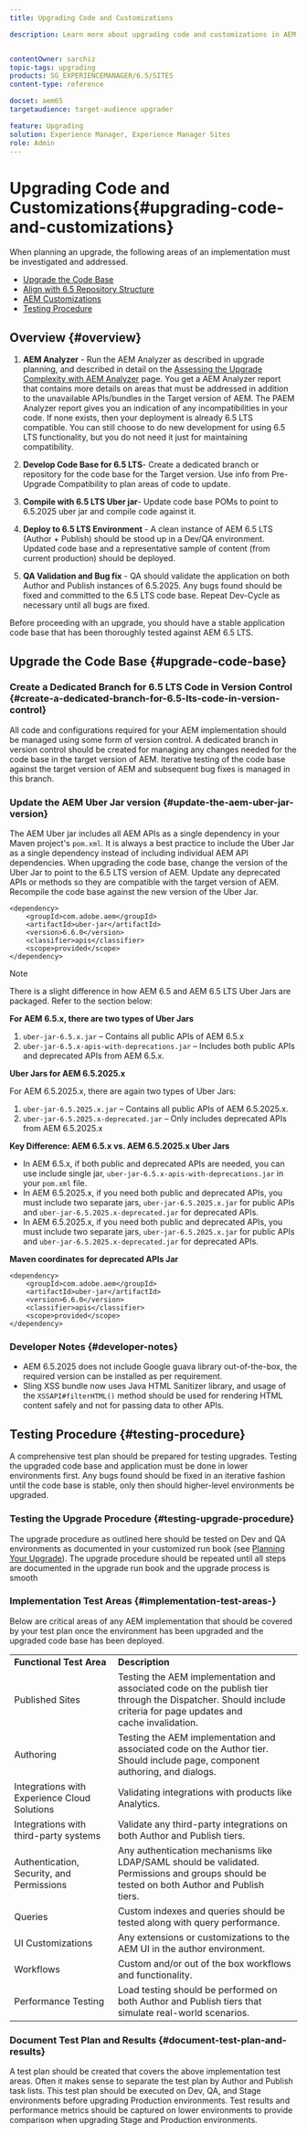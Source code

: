 ```yaml
---
title: Upgrading Code and Customizations

description: Learn more about upgrading code and customizations in AEM.


contentOwner: sarchiz
topic-tags: upgrading
products: SG_EXPERIENCEMANAGER/6.5/SITES
content-type: reference

docset: aem65
targetaudience: target-audience upgrader

feature: Upgrading
solution: Experience Manager, Experience Manager Sites
role: Admin
---
```

# Upgrading Code and Customizations{#upgrading-code-and-customizations}

When planning an upgrade, the following areas of an implementation must be investigated and addressed.

* [Upgrade the Code Base](#upgrade-code-base)
* [Align with 6.5 Repository Structure](#align-repository-structure)
* [AEM Customizations](#aem-customizations)
* [Testing Procedure](#testing-procedure)

## Overview {#overview}

1. **AEM Analyzer** - Run the AEM Analyzer as described in upgrade planning, and described in detail on the [Assessing the Upgrade Complexity with AEM Analyzer](/help/sites-deploying/pattern-detector.md) page. You get a AEM Analyzer report that contains more details on areas that must be addressed in addition to the unavailable APIs/bundles in the Target version of AEM. The PAEM Analyzer report gives you an indication of any incompatibilities in your code. If none exists, then your deployment is already 6.5 LTS compatible. You can still choose to do new development for using 6.5 LTS functionality, but you do not need it just for maintaining compatibility. 

1. **Develop Code Base for 6.5 LTS**- Create a dedicated branch or repository for the code base for the Target version. Use info from Pre-Upgrade Compatibility to plan areas of code to update.
1. **Compile with 6.5 LTS Uber jar**- Update code base POMs to point to 6.5.2025 uber jar and compile code against it.
1. **Deploy to 6.5 LTS Environment** - A clean instance of AEM 6.5 LTS (Author + Publish) should be stood up in a Dev/QA environment. Updated code base and a representative sample of content (from current production) should be deployed.
1. **QA Validation and Bug fix** - QA should validate the application on both Author and Publish instances of 6.5.2025. Any bugs found should be fixed and committed to the 6.5 LTS code base. Repeat Dev-Cycle as necessary until all bugs are fixed. 

Before proceeding with an upgrade, you should have a stable application code base that has been thoroughly tested against AEM 6.5 LTS. 

## Upgrade the Code Base {#upgrade-code-base}

### Create a Dedicated Branch for 6.5 LTS Code in Version Control {#create-a-dedicated-branch-for-6.5-lts-code-in-version-control}

All code and configurations required for your AEM implementation should be managed using some form of version control. A dedicated branch in version control should be created for managing any changes needed for the code base in the target version of AEM. Iterative testing of the code base against the target version of AEM and subsequent bug fixes is managed in this branch.

### Update the AEM Uber Jar version {#update-the-aem-uber-jar-version}

The AEM Uber jar includes all AEM APIs as a single dependency in your Maven project's `pom.xml`. It is always a best practice to include the Uber Jar as a single dependency instead of including individual AEM API dependencies. When upgrading the code base, change the version of the Uber Jar to point to the 6.5 LTS version of AEM. Update any deprecated APIs or methods so they are compatible with the target version of AEM. Recompile the code base against the new version of the Uber Jar.

```
<dependency>
    <groupId>com.adobe.aem</groupId>
    <artifactId>uber-jar</artifactId>
    <version>6.6.0</version>
    <classifier>apis</classifier>
    <scope>provided</scope>
</dependency>
```

>[!NOTE]
>
>There is a slight difference in how AEM 6.5 and AEM 6.5 LTS Uber Jars are packaged. Refer to the section below: 

**For AEM 6.5.x, there are two types of Uber Jars**

1. `uber-jar-6.5.x.jar` – Contains all public APIs of AEM 6.5.x
1. `uber-jar-6.5.x-apis-with-deprecations.jar` – Includes both public APIs and deprecated APIs from AEM 6.5.x.

**Uber Jars for AEM 6.5.2025.x**

For AEM 6.5.2025.x, there are again two types of Uber Jars: 

1. `uber-jar-6.5.2025.x.jar` – Contains all public APIs of AEM 6.5.2025.x.
1. `uber-jar-6.5.2025.x-deprecated.jar` – Only includes deprecated APIs from AEM 6.5.2025.x

**Key Difference: AEM 6.5.x vs. AEM 6.5.2025.x Uber Jars**

* In AEM 6.5.x, if both public and deprecated APIs are needed, you can use include single jar, `uber-jar-6.5.x-apis-with-deprecations.jar` in your `pom.xml` file.
* In AEM 6.5.2025.x, if you need both public and deprecated APIs, you must include two separate jars, `uber-jar-6.5.2025.x.jar` for public APIs and `uber-jar-6.5.2025.x-deprecated.jar` for deprecated APIs.
* In AEM 6.5.2025.x, if you need both public and deprecated APIs, you must include two separate jars, `uber-jar-6.5.2025.x.jar` for public APIs and `uber-jar-6.5.2025.x-deprecated.jar` for deprecated APIs.

**Maven coordinates for deprecated APIs Jar**

```
<dependency>
    <groupId>com.adobe.aem</groupId>
    <artifactId>uber-jar</artifactId>
    <version>6.6.0</version>
    <classifier>apis</classifier>
    <scope>provided</scope>
</dependency>
```

### Developer Notes {#developer-notes}

* AEM 6.5.2025 does not include Google guava library out-of-the-box, the required version can be installed as per requirement.
* Sling XSS bundle now uses Java HTML Sanitizer library, and usage of the `XSSAPI#filterHTML()` method should be used for rendering HTML content safely and not for passing data to other APIs.

## Testing Procedure {#testing-procedure}

A comprehensive test plan should be prepared for testing upgrades. Testing the upgraded code base and application must be done in lower environments first. Any bugs found should be fixed in an iterative fashion until the code base is stable, only then should higher-level environments be upgraded.

### Testing the Upgrade Procedure {#testing-upgrade-procedure}

The upgrade procedure as outlined here should be tested on Dev and QA environments as documented in your customized run book (see [Planning Your Upgrade](/help/sites-deploying/upgrade-planning.md)). The upgrade procedure should be repeated until all steps are documented in the upgrade run book and the upgrade process is smooth

### Implementation Test Areas  {#implementation-test-areas-}

Below are critical areas of any AEM implementation that should be covered by your test plan once the environment has been upgraded and the upgraded code base has been deployed.

<table>
 <tbody>
  <tr>
   <td><strong>Functional Test Area</strong></td>
   <td><strong>Description</strong></td>
  </tr>
  <tr>
   <td>Published Sites</td>
   <td>Testing the AEM implementation and associated code on the publish tier<br /> through the Dispatcher. Should include criteria for page updates and<br /> cache invalidation.</td>
  </tr>
  <tr>
   <td>Authoring</td>
   <td>Testing the AEM implementation and associated code on the Author tier. Should include page, component authoring, and dialogs.</td>
  </tr>
  <tr>
   <td>Integrations with Experience Cloud Solutions</td>
   <td>Validating integrations with products like Analytics.</td>
  </tr>
  <tr>
   <td>Integrations with third-party systems</td>
   <td>Validate any third-party integrations on both Author and Publish tiers.</td>
  </tr>
  <tr>
   <td>Authentication, Security, and Permissions</td>
   <td>Any authentication mechanisms like LDAP/SAML should be validated.<br /> Permissions and groups should be tested on both Author and Publish<br /> tiers.</td>
  </tr>
  <tr>
   <td>Queries</td>
   <td>Custom indexes and queries should be tested along with query performance.</td>
  </tr>
  <tr>
   <td>UI Customizations</td>
   <td>Any extensions or customizations to the AEM UI in the author environment.</td>
  </tr>
  <tr>
   <td>Workflows</td>
   <td>Custom and/or out of the box workflows and functionality.</td>
  </tr>
  <tr>
   <td>Performance Testing</td>
   <td>Load testing should be performed on both Author and Publish tiers that simulate real-world scenarios.</td>
  </tr>
 </tbody>
</table>

### Document Test Plan and Results {#document-test-plan-and-results}

A test plan should be created that covers the above implementation test areas. Often it makes sense to separate the test plan by Author and Publish task lists. This test plan should be executed on Dev, QA, and Stage environments before upgrading Production environments. Test results and performance metrics should be captured on lower environments to provide comparison when upgrading Stage and Production environments.
